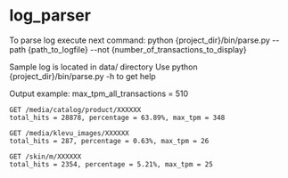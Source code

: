 # log_parser
To parse log execute next command:
  python {project_dir}/bin/parse.py --path {path_to_logfile} --not {number_of_transactions_to_display}

Sample log is located in data/ directory
Use python {project_dir}/bin/parse.py -h to get help
    
Output example:
    max_tpm_all_transactions = 510

    GET /media/catalog/product/XXXXXX
    total_hits = 28878, percentage = 63.89%, max_tpm = 348

    GET /media/klevu_images/XXXXXX
    total_hits = 287, percentage = 0.63%, max_tpm = 26

    GET /skin/m/XXXXXX
    total_hits = 2354, percentage = 5.21%, max_tpm = 25
